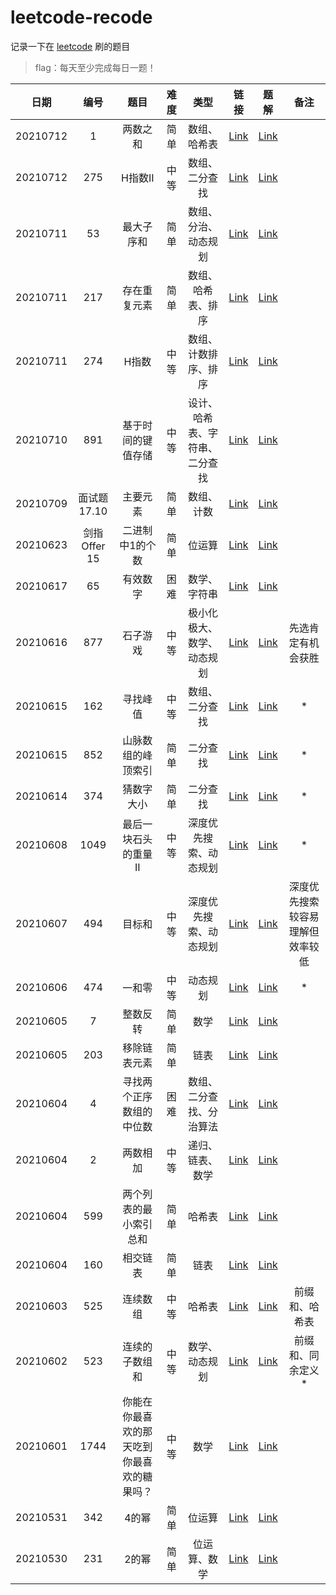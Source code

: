 # leetcode-recode

记录一下在 [leetcode](https://www.leetcode-cn.com) 刷的题目

> flag：每天至少完成每日一题！

| 日期 | 编号 | 题目 | 难度 | 类型 | 链接 | 题解 | 备注 |
| :----: | :----: | :----: | :----: | :----: | :----: | :----: | :----: |
| 20210712 | 1 | 两数之和 | 简单 | 数组、哈希表 | [Link](https://leetcode-cn.com/problems/two-sum/) | [Link](./src/main/java/org/example/leetcode/Q0001.java) | |
| 20210712 | 275 | H指数II | 中等 | 数组、二分查找 | [Link](https://leetcode-cn.com/problems/h-index-ii/) | [Link](./src/main/java/org/example/leetcode/Q0275.java) | |
| 20210711 | 53 | 最大子序和 | 简单 | 数组、分治、动态规划 | [Link](https://leetcode-cn.com/problems/maximum-subarray/) | [Link](./src/main/java/org/example/leetcode/Q0053.java) | |
| 20210711 | 217 | 存在重复元素 | 简单 | 数组、哈希表、排序 | [Link](https://leetcode-cn.com/problems/contains-duplicate/) | [Link](./src/main/java/org/example/leetcode/Q0217.java) | |
| 20210711 | 274 | H指数 | 中等 | 数组、计数排序、排序 | [Link](https://leetcode-cn.com/problems/h-index/) | [Link](./src/main/java/org/example/leetcode/Q0274.java) | |
| 20210710 | 891 | 基于时间的键值存储 | 中等 | 设计、哈希表、字符串、二分查找 | [Link](https://leetcode-cn.com/problems/time-based-key-value-store/) | [Link](./src/main/java/org/example/leetcode/Q0981.java) | |
| 20210709 | 面试题 17.10 | 主要元素 | 简单 | 数组、计数 | [Link](https://leetcode-cn.com/problems/find-majority-element-lcci/) | [Link](./src/main/java/org/example/interview17/Q0010.java) | |
| 20210623 | 剑指 Offer 15 | 二进制中1的个数 | 简单 | 位运算 | [Link](https://leetcode-cn.com/problems/er-jin-zhi-zhong-1de-ge-shu-lcof/) | [Link](./src/main/java/org/example/jianzhioffer/Q0015.java) | |
| 20210617 | 65 | 有效数字 | 困难 | 数学、字符串 | [Link](https://leetcode-cn.com/problems/valid-number/) | [Link](./src/main/java/org/example/leetcode/Q0065.java) | |
| 20210616 | 877 | 石子游戏 | 中等 | 极小化极大、数学、动态规划 | [Link](https://leetcode-cn.com/problems/stone-game/) | [Link](./src/main/java/org/example/leetcode/Q0877.java) | 先选肯定有机会获胜 |
| 20210615 | 162 | 寻找峰值 | 中等 | 数组、二分查找 | [Link](https://leetcode-cn.com/problems/find-peak-element/) | [Link](./src/main/java/org/example/leetcode/Q0162.java) | * |
| 20210615 | 852 | 山脉数组的峰顶索引 | 简单 | 二分查找 | [Link](https://leetcode-cn.com/problems/peak-index-in-a-mountain-array/) | [Link](./src/main/java/org/example/leetcode/Q0852.java) | * |
| 20210614 | 374 | 猜数字大小 | 简单 | 二分查找 | [Link](https://leetcode-cn.com/problems/guess-number-higher-or-lower/) | [Link](./src/main/java/org/example/leetcode/Q0374.java) | * |
| 20210608 | 1049 | 最后一块石头的重量 II | 中等 | 深度优先搜索、动态规划 | [Link](https://leetcode-cn.com/problems/last-stone-weight-ii/) | [Link](./src/main/java/org/example/leetcode/Q1049.java) | * |
| 20210607 | 494 | 目标和 | 中等 | 深度优先搜索、动态规划 | [Link](https://leetcode-cn.com/problems/target-sum/) | [Link](./src/main/java/org/example/leetcode/Q0494.java) | 深度优先搜索较容易理解但效率较低 |
| 20210606 | 474 | 一和零 | 中等 | 动态规划 | [Link](https://leetcode-cn.com/problems/ones-and-zeroes/) | [Link](./src/main/java/org/example/leetcode/Q0474.java) | * |
| 20210605 | 7 | 整数反转 | 简单 | 数学 | [Link](https://leetcode-cn.com/problems/reverse-integer/) | [Link](./src/main/java/org/example/leetcode/Q0007.java) | |
| 20210605 | 203 | 移除链表元素 | 简单 | 链表 | [Link](https://leetcode-cn.com/problems/remove-linked-list-elements/) | [Link](./src/main/java/org/example/leetcode/Q0203.java) | |
| 20210604 | 4 | 寻找两个正序数组的中位数 | 困难 | 数组、二分查找、分治算法 | [Link](https://leetcode-cn.com/problems/median-of-two-sorted-arrays/) | [Link](./src/main/java/org/example/leetcode/Q0004.java) | |
| 20210604 | 2 | 两数相加 | 中等 | 递归、链表、数学 | [Link](https://leetcode-cn.com/problems/add-two-numbers/) | [Link](./src/main/java/org/example/leetcode/Q0002.java) | |
| 20210604 | 599 | 两个列表的最小索引总和 | 简单 | 哈希表 | [Link](https://leetcode-cn.com/problems/minimum-index-sum-of-two-lists/) | [Link](./src/main/java/org/example/leetcode/Q0599.java) | |
| 20210604 | 160 | 相交链表 | 简单 | 链表 | [Link](https://leetcode-cn.com/problems/intersection-of-two-linked-lists/) | [Link](./src/main/java/org/example/leetcode/Q0160.java) | |
| 20210603 | 525 | 连续数组 | 中等 | 哈希表 | [Link](https://leetcode-cn.com/problems/contiguous-array/) | [Link](./src/main/java/org/example/leetcode/Q0525.java) | 前缀和、哈希表 |
| 20210602 | 523 | 连续的子数组和 | 中等 | 数学、动态规划 | [Link](https://leetcode-cn.com/problems/continuous-subarray-sum/) | [Link](./src/main/java/org/example/leetcode/Q0523.java) | 前缀和、同余定义* |
| 20210601 | 1744 | 你能在你最喜欢的那天吃到你最喜欢的糖果吗？ | 中等 | 数学 | [Link](https://leetcode-cn.com/problems/can-you-eat-your-favorite-candy-on-your-favorite-day/) | [Link](./src/main/java/org/example/leetcode/Q1744.java) | |
| 20210531 | 342 | 4的幂 | 简单 | 位运算 | [Link](https://leetcode-cn.com/problems/power-of-four/) | [Link](./src/main/java/org/example/leetcode/Q0342.java) | |
| 20210530 | 231 | 2的幂 | 简单 | 位运算、数学 | [Link](https://leetcode-cn.com/problems/power-of-two/) | [Link](./src/main/java/org/example/leetcode/Q0231.java) | |
